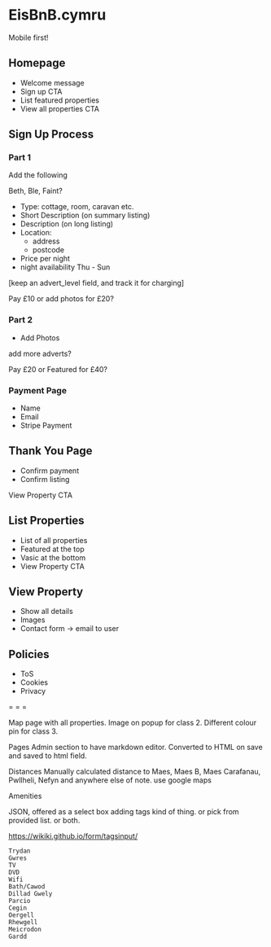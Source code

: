 # EisBnB.cymru

Mobile first!

## Homepage

* Welcome message
* Sign up CTA
* List featured properties
* View all properties CTA

## Sign Up Process

### Part 1

Add the following

Beth, Ble, Faint?

* Type: cottage, room, caravan etc.
* Short Description (on summary listing)
* Description (on long listing)
* Location:
  * address
  * postcode
* Price per night
* night availability Thu - Sun

[keep an advert_level field, and track it for charging]

Pay £10 or add photos for £20?

### Part 2

* Add Photos

add more adverts?

Pay £20 or Featured for £40?

### Payment Page

* Name
* Email
* Stripe Payment

## Thank You Page

* Confirm payment
* Confirm listing

View Property CTA

## List Properties

* List of all properties
* Featured at the top
* Vasic at the bottom
* View Property CTA

## View Property

* Show all details
* Images
* Contact form -> email to user

## Policies

* ToS
* Cookies
* Privacy

 = = =

Map page with all properties. Image on popup for class 2. Different colour pin for class 3.

Pages
    Admin section to have markdown editor. Converted to HTML on save and saved to html field.

Distances
    Manually calculated distance to Maes, Maes B, Maes Carafanau, Pwllheli, Nefyn
    and anywhere else of note.
    use google maps

Amenities

JSON, offered as a select box adding tags kind of thing. or pick from provided list. or both.

https://wikiki.github.io/form/tagsinput/

    Trydan
    Gwres
    TV
    DVD
    Wifi
    Bath/Cawod
    Dillad Gwely
    Parcio
    Cegin
    Oergell
    Rhewgell
    Meicrodon
    Gardd